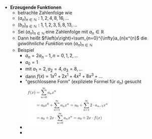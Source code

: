 - **Erzeugende Funktionen**
	- betrachte Zahlenfolge wie
	- $\left(a_{n}\right)_{n\in\mathbb{N}}:1,2,4,8,16,...$
	- $\left(b_{n}\right)_{n\in\mathbb{N}}:1,1,2,3,5,8,13,...$
	- Sei $\left(a_{n}\right)_{n\in\mathbb{N}}$ eine Zahlenfolge mit $a_{n}\in\mathbb{R}$
	- Dann heißt $f\left(x\right)=\sum_{n=0}^{\infty}a_{n}x^{n}$ die *gewöhnliche Funktion* von $\left(a_{n}\right)_{n\in\mathbb{N}}$
	- Beispiel
		- $a_{n}=2a_{n}-1,n=0,1,2,...$
		- $a_0=1$
		- mit $a_1=2,a_2=4,a_3=8,...$
		- dann $f(x)=1x^0+2x^1+4x^2+8x^3+...$
		- "geschlossene Form" (expliziete Formel für $a_{n}$) gesucht
		- ![image.png](../assets/image_1736334176542_0.png)
		-